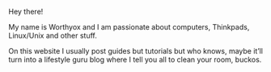 Hey there!

My name is Worthyox and I am passionate about computers, Thinkpads, Linux/Unix and other stuff.

On this website I usually post guides but tutorials but who knows, maybe it’ll turn into a lifestyle guru blog where I tell you all to clean your room, buckos.
